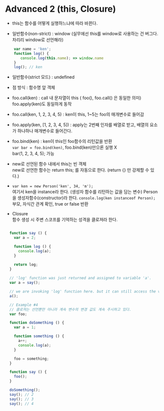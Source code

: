 # Advanced 2 (this, Closure)

* this는 함수를 어떻게 실행하느냐에 따라 바뀐다.

* 일반함수(non-strict) : window (실무에선 this를 window로 사용하는 건 버그다. 차리리 window로 선언해라)
```javascript
    var name = 'ken';
    function log() {
       console.log(this.name); => window.name
    }
    log(); // ken
```

* 일반함수(strict 모드) : undefined

* 점 방식 : 함수명 앞 객체

* foo.call(ken) : call 내 문자열이 this ( foo(), foo.call() 은 동일한 의미)  
  foo.apply(ken)도 동일하게 동작

* foo.call(ken, 1, 2, 3, 4, 5) : ken이 this, 1~5는 foo의 매개변수로 들어감
    
* foo.apply(ken, [1, 2, 3, 4, 5]) : apply는 2번째 인자를 배열로 받고, 배열의 요소가 하나하나 매개변수로 들어간다.

* foo.bind(ken) : ken이 this인 foo함수의 리턴값을 반환  
  `var bar = foo.bind(ken)`, foo.bind(ken)만으론 실행 X  
  bar(1, 2, 3, 4, 5); 가능

* new로 선언된 함수 내에서 this는 빈 객체  
  new로 선언한 함수는 return this; 를 자동으로 한다. (return {} 만 강제할 수 있다.)

* `var ken = new Person('ken', 34, 'm');`   
  여기서 ken을 instance라 한다. (생성자 함수를 리턴하는 값을 담는 변수)
  Person을 생성자함수(constructor)라 한다.
  `console.log(ken instanceof Person);` 부모, 자식간 관계 확인, true or false 반환

* Closure  
  함수 생성 시 주변 스코프를 기억하는 성격을 클로져라 한다.  
   
```javascript

  function say () {
    var a = 2;

    function log () {
      console.log(a);
    }

    return log;
  }
  
  // 'log' function was just returned and assigned to variable 'a'. 
  var a = say();

  // we are invoking 'log' function here. but it can still access the variable 'a' and log successfully.
  a();
```
```javascript
  // Example #4 
  // 클로져는 선언뿐만 아니라 계속 변수의 변경 값도 계속 주시하고 있다.
  var foo;

  function doSomething () {
    var a = 1;

    function something () {
      a++;
      console.log(a);
    }

    foo = something;
  }

  function say () {
    foo();
  }

  doSomething();
  say(); // 2
  say(); // 3
  say(); // 4

```